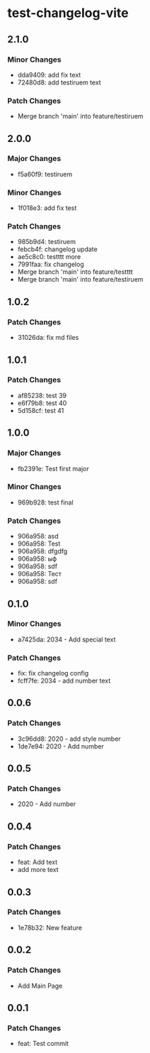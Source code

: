 # test-changelog-vite

## 2.1.0

### Minor Changes

- dda9409: add fix text
- 72480d8: add testiruem text

### Patch Changes

- Merge branch 'main' into feature/testiruem

## 2.0.0

### Major Changes

- f5a60f9: testiruem

### Minor Changes

- 1f018e3: add fix test

### Patch Changes

- 985b9d4: testiruem
- febcb4f: changelog update
- ae5c8c0: testttt more
- 7991faa: fix changelog
- Merge branch 'main' into feature/testttt
- Merge branch 'main' into feature/testiruem

## 1.0.2

### Patch Changes

- 31026da: fix md files

## 1.0.1

### Patch Changes

- af85238: test 39
- e6f79b8: test 40
- 5d158cf: test 41

## 1.0.0

### Major Changes

- fb2391e: Test first major

### Minor Changes

- 969b928: test final

### Patch Changes

- 906a958: asd
- 906a958: Test
- 906a958: dfgdfg
- 906a958: ыф
- 906a958: sdf
- 906a958: Тест
- 906a958: sdf

## 0.1.0

### Minor Changes

- a7425da: 2034 - Add special text

### Patch Changes

- fix: fix changelog config
- fcff7fe: 2034 - add number text

## 0.0.6

### Patch Changes

- 3c96dd8: 2020 - add style number
- 1de7e94: 2020 - Add number

## 0.0.5

### Patch Changes

- 2020 - Add number

## 0.0.4

### Patch Changes

- feat: Add text
- add more text

## 0.0.3

### Patch Changes

- 1e78b32: New feature

## 0.0.2

### Patch Changes

- Add Main Page

## 0.0.1

### Patch Changes

- feat: Test commit
